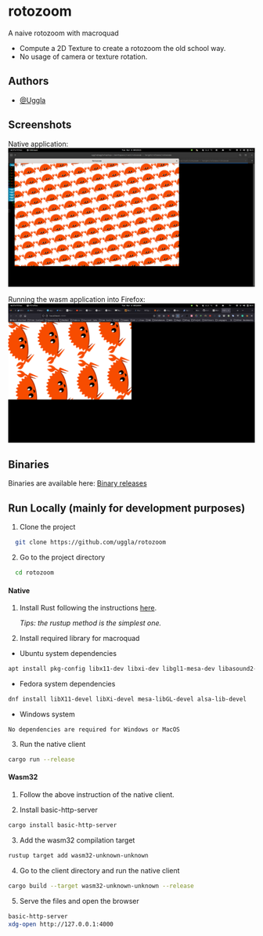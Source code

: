 # rotozoom

A naive  rotozoom with macroquad
* Compute a 2D Texture to create a rotozoom the old school way.
* No usage of camera or texture rotation.

## Authors

- [@Uggla](https://www.github.com/Uggla)

## Screenshots

Native application:
![App native screenshot](images/rotozoom_native.png)

Running the wasm application into Firefox:
![App wasm32 screenshot](images/rotozoom_wasm.png)


## Binaries
Binaries are available here:
[Binary releases](https://github.com/uggla/rotozoom/releases)

## Run Locally (mainly for development purposes)

1. Clone the project

```bash
  git clone https://github.com/uggla/rotozoom
```

2. Go to the project directory

```bash
  cd rotozoom
```

#### Native
1. Install Rust following the instructions [here](https://www.rust-lang.org/fr/learn/get-started).

   *Tips: the rustup method is the simplest one.*

2. Install required library for macroquad

* Ubuntu system dependencies
```bash
apt install pkg-config libx11-dev libxi-dev libgl1-mesa-dev libasound2-dev
```

* Fedora system dependencies
```bash
dnf install libX11-devel libXi-devel mesa-libGL-devel alsa-lib-devel
```

* Windows system
```
No dependencies are required for Windows or MacOS
```

3. Run the native client
```bash
cargo run --release
```

#### Wasm32

1. Follow the above instruction of the native client.

2. Install basic-http-server
```bash
cargo install basic-http-server
```

3. Add the wasm32 compilation target
```bash
rustup target add wasm32-unknown-unknown
```

4. Go to the client directory and run the native client
```bash
cargo build --target wasm32-unknown-unknown --release
```

5. Serve the files and open the browser
```bash
basic-http-server
xdg-open http://127.0.0.1:4000
```
